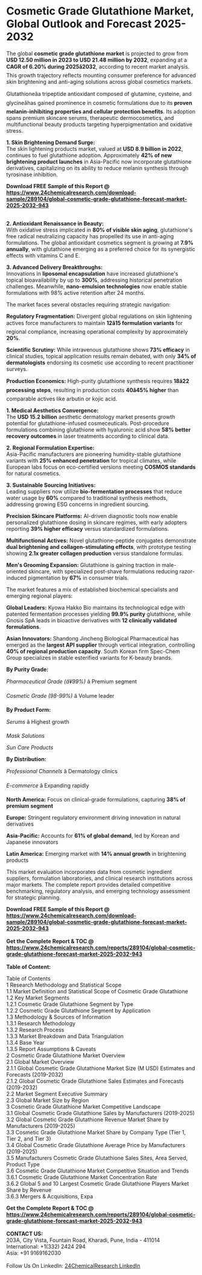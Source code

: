 <h1>Cosmetic Grade Glutathione Market, Global Outlook and Forecast 2025-2032</h1><p>The global <strong>cosmetic grade glutathione market</strong> is projected to grow from <strong>USD 12.50 million in 2023 to USD 21.48 million by 2032</strong>, expanding at a <strong>CAGR of 6.20% during 2025â2032</strong>, according to recent market analysis. This growth trajectory reflects mounting consumer preference for advanced skin brightening and anti-aging solutions across global cosmetics markets.</p><p>Glutathioneâa tripeptide antioxidant composed of glutamine, cysteine, and glycineâhas gained prominence in cosmetic formulations due to its <strong>proven melanin-inhibiting properties and cellular protection benefits</strong>. Its adoption spans premium skincare serums, therapeutic dermocosmetics, and multifunctional beauty products targeting hyperpigmentation and oxidative stress.</p><p><strong>1. Skin Brightening Demand Surge:</strong><br>
The skin lightening products market, valued at <strong>USD 8.9 billion in 2022</strong>, continues to fuel glutathione adoption. Approximately <strong>42% of new brightening product launches</strong> in Asia-Pacific now incorporate glutathione derivatives, capitalizing on its ability to reduce melanin synthesis through tyrosinase inhibition.</p><div><b>Download FREE Sample of this Report @ 
            <a href="https://www.24chemicalresearch.com/download-sample/289104/global-cosmetic-grade-glutathione-forecast-market-2025-2032-943">
            https://www.24chemicalresearch.com/download-sample/289104/global-cosmetic-grade-glutathione-forecast-market-2025-2032-943</a></b></div><br><p><strong>2. Antioxidant Renaissance in Beauty:</strong><br>
With oxidative stress implicated in <strong>80% of visible skin aging</strong>, glutathione's free radical neutralizing capacity has propelled its use in anti-aging formulations. The global antioxidant cosmetics segment is growing at <strong>7.9% annually</strong>, with glutathione emerging as a preferred choice for its synergistic effects with vitamins C and E.</p><p><strong>3. Advanced Delivery Breakthroughs:</strong><br>
Innovations in <strong>liposomal encapsulation</strong> have increased glutathione's topical bioavailability by up to <strong>300%</strong>, addressing historical penetration challenges. Meanwhile, <strong>nano-emulsion technologies</strong> now enable stable formulations with 98% active retention after 24 months.</p><p>The market faces several obstacles requiring strategic navigation:</p><p><strong>Regulatory Fragmentation:</strong> Divergent global regulations on skin lightening actives force manufacturers to maintain <strong>12â15 formulation variants</strong> for regional compliance, increasing operational complexity by approximately <strong>20%</strong>.</p><p><strong>Scientific Scrutiny:</strong> While intravenous glutathione shows <strong>73% efficacy</strong> in clinical studies, topical application results remain debated, with only <strong>34% of dermatologists</strong> endorsing its cosmetic use according to recent practitioner surveys.</p><p><strong>Production Economics:</strong> High-purity glutathione synthesis requires <strong>18â22 processing steps</strong>, resulting in production costs <strong>40â45% higher</strong> than comparable actives like arbutin or kojic acid.</p><p><strong>1. Medical Aesthetics Convergence:</strong><br>
The <strong>USD 15.2 billion</strong> aesthetic dermatology market presents growth potential for glutathione-infused cosmeceuticals. Post-procedure formulations combining glutathione with hyaluronic acid show <strong>58% better recovery outcomes</strong> in laser treatments according to clinical data.</p><p><strong>2. Regional Formulation Expertise:</strong><br>
Asia-Pacific manufacturers are pioneering humidity-stable glutathione variants with <strong>25% enhanced penetration</strong> for tropical climates, while European labs focus on eco-certified versions meeting <strong>COSMOS standards</strong> for natural cosmetics.</p><p><strong>3. Sustainable Sourcing Initiatives:</strong><br>
Leading suppliers now utilize <strong>bio-fermentation processes</strong> that reduce water usage by <strong>60%</strong> compared to traditional synthesis methods, addressing growing ESG concerns in ingredient sourcing.</p><p><strong>Precision Skincare Platforms:</strong> AI-driven diagnostic tools now enable personalized glutathione dosing in skincare regimes, with early adopters reporting <strong>39% higher efficacy</strong> versus standardized formulations.</p><p><strong>Multifunctional Actives:</strong> Novel glutathione-peptide conjugates demonstrate <strong>dual brightening and collagen-stimulating effects</strong>, with prototype testing showing <strong>2.1x greater collagen production</strong> versus standalone formulas.</p><p><strong>Men's Grooming Expansion:</strong> Glutathione is gaining traction in male-oriented skincare, with specialized post-shave formulations reducing razor-induced pigmentation by <strong>67%</strong> in consumer trials.</p><p>The market features a mix of established biochemical specialists and emerging regional players:</p><p><strong>Global Leaders:</strong> Kyowa Hakko Bio maintains its technological edge with patented fermentation processes yielding <strong>99.9% purity</strong> glutathione, while Gnosis SpA leads in bioactive derivatives with <strong>12 clinically validated formulations</strong>.</p><p><strong>Asian Innovators:</strong> Shandong Jincheng Biological Pharmaceutical has emerged as the <strong>largest API supplier</strong> through vertical integration, controlling <strong>40% of regional production capacity</strong>. South Korean firm Spec-Chem Group specializes in stable esterified variants for K-beauty brands.</p><p><strong>By Purity Grade:</strong></p><p><em>Pharmaceutical Grade (â¥99%)</em> â Premium segment</p><p><em>Cosmetic Grade (98-99%)</em> â Volume leader</p><p><strong>By Product Form:</strong></p><p><em>Serums</em> â Highest growth</p><p><em>Mask Solutions</em></p><p><em>Sun Care Products</em></p><p><strong>By Distribution:</strong></p><p><em>Professional Channels</em> â Dermatology clinics</p><p><em>E-commerce</em> â Expanding rapidly</p><p><strong>North America:</strong> Focus on clinical-grade formulations, capturing <strong>38% of premium segment</strong></p><p><strong>Europe:</strong> Stringent regulatory environment driving innovation in natural derivatives</p><p><strong>Asia-Pacific:</strong> Accounts for <strong>61% of global demand</strong>, led by Korean and Japanese innovators</p><p><strong>Latin America:</strong> Emerging market with <strong>14% annual growth</strong> in brightening products</p><p>This market evaluation incorporates data from cosmetic ingredient suppliers, formulation laboratories, and clinical research institutions across major markets. The complete report provides detailed competitive benchmarking, regulatory analysis, and emerging technology assessment for strategic planning.</p><div><b>Download FREE Sample of this Report @ 
            <a href="https://www.24chemicalresearch.com/download-sample/289104/global-cosmetic-grade-glutathione-forecast-market-2025-2032-943">
            https://www.24chemicalresearch.com/download-sample/289104/global-cosmetic-grade-glutathione-forecast-market-2025-2032-943</a></b></div><br><div><b>Get the Complete Report & TOC @ 
            <a href="https://www.24chemicalresearch.com/reports/289104/global-cosmetic-grade-glutathione-forecast-market-2025-2032-943">
            https://www.24chemicalresearch.com/reports/289104/global-cosmetic-grade-glutathione-forecast-market-2025-2032-943</a></b></div><br>
            <b>Table of Content:</b><p>Table of Contents<br />
1 Research Methodology and Statistical Scope<br />
1.1 Market Definition and Statistical Scope of Cosmetic Grade Glutathione<br />
1.2 Key Market Segments<br />
1.2.1 Cosmetic Grade Glutathione Segment by Type<br />
1.2.2 Cosmetic Grade Glutathione Segment by Application<br />
1.3 Methodology & Sources of Information<br />
1.3.1 Research Methodology<br />
1.3.2 Research Process<br />
1.3.3 Market Breakdown and Data Triangulation<br />
1.3.4 Base Year<br />
1.3.5 Report Assumptions & Caveats<br />
2 Cosmetic Grade Glutathione Market Overview<br />
2.1 Global Market Overview<br />
2.1.1 Global Cosmetic Grade Glutathione Market Size (M USD) Estimates and Forecasts (2019-2032)<br />
2.1.2 Global Cosmetic Grade Glutathione Sales Estimates and Forecasts (2019-2032)<br />
2.2 Market Segment Executive Summary<br />
2.3 Global Market Size by Region<br />
3 Cosmetic Grade Glutathione Market Competitive Landscape<br />
3.1 Global Cosmetic Grade Glutathione Sales by Manufacturers (2019-2025)<br />
3.2 Global Cosmetic Grade Glutathione Revenue Market Share by Manufacturers (2019-2025)<br />
3.3 Cosmetic Grade Glutathione Market Share by Company Type (Tier 1, Tier 2, and Tier 3)<br />
3.4 Global Cosmetic Grade Glutathione Average Price by Manufacturers (2019-2025)<br />
3.5 Manufacturers Cosmetic Grade Glutathione Sales Sites, Area Served, Product Type<br />
3.6 Cosmetic Grade Glutathione Market Competitive Situation and Trends<br />
3.6.1 Cosmetic Grade Glutathione Market Concentration Rate<br />
3.6.2 Global 5 and 10 Largest Cosmetic Grade Glutathione Players Market Share by Revenue<br />
3.6.3 Mergers & Acquisitions, Expa</p><div><b>Get the Complete Report & TOC @ 
            <a href="https://www.24chemicalresearch.com/reports/289104/global-cosmetic-grade-glutathione-forecast-market-2025-2032-943">
            https://www.24chemicalresearch.com/reports/289104/global-cosmetic-grade-glutathione-forecast-market-2025-2032-943</a></b></div><br><b>CONTACT US:</b><br>
            203A, City Vista, Fountain Road, Kharadi, Pune, India - 411014<br>
            International: +1(332) 2424 294<br>
            Asia: +91 9169162030 <br><br>
            Follow Us On LinkedIn: <a href="https://www.linkedin.com/company/24chemicalresearch/">24ChemicalResearch LinkedIn</a>